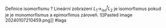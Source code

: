Definice isomorfismu
?
Lineární zobrazení $L_{1}\rightarrow^f_{iso}L_{2}$ je isomorfismus pokud je je monomorfismus a epimorfimus zároveň. 
![[Pasted image 20240107210459.png]]
#laga 